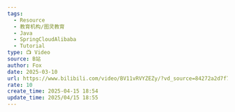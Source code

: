 ```yaml
---
tags:
  - Resource
  - 教育机构/图灵教育
  - Java
  - SpringCloudAlibaba
  - Tutorial
type: 📺 Video
source: B站
author: Fox
date: 2025-03-10
url: https://www.bilibili.com/video/BV11vRVYZEZy/?vd_source=84272a2d7f72158b38778819be5bc6ad
rate: 10
create_time: 2025-04-15 18:54
update_time: 2025/04/15 18:55
---
```

